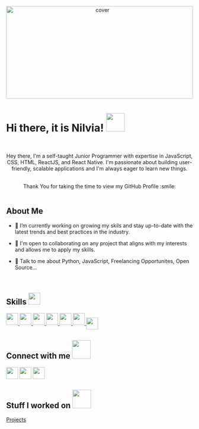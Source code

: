 <div align="center">
<img width="100%" height = "250px" src="https://raw.githubusercontent.com/rahulbanerjee26/githubProfileReadmeGenerator/main/banners/banner8.gif" alt="cover" />
</div>

<h1> Hi there, it is Nilvia! <img src = "https://raw.githubusercontent.com/rahulbanerjee26/githubProfileReadmeGenerator/main/gifs/wave.gif" width = 50px height='50px'> </h1>
<br>


<p align='center'>
Hey there, I'm a self-taught Junior Programmer with expertise in JavaScript, CSS, HTML, ReactJS, and React Native. I'm passionate about building user-friendly, scalable applications and I'm always eager to learn new things.
</p>
<br>


<div size='20px' align='center'> Thank You for taking the time to view my GitHub Profile :smile: 
</div>
<br>
<h2> About Me </h2>
  
  - 🔭 I’m currently working on growing my skils and stay up-to-date with the latest trends and best practices in the industry.

- 👯 I'm open to collaborating on any project that aligns with my interests and allows me to apply my skills.

- 💬 Talk to me about Python, JavaScript, Freelancing Opportunites, Open Source...
<br>


<h2> Skills <img src = "https://raw.githubusercontent.com/rahulbanerjee26/githubProfileReadmeGenerator/main/gifs/code.gif" width = 32px height=32px> </h2>
<a href= https://github.com/https://github.com/NilArj?tab=repositories&q=&type=&language=python&sort= > <img width ='32px' height='32px' src ='https://raw.githubusercontent.com/rahulbanerjee26/githubAboutMeGenerator/main/icons/python.svg'> </a>
<a href= https://github.com/https://github.com/NilArj?tab=repositories&q=&type=&language=reactjs&sort= > <img width ='32px' height='32px' src ='https://raw.githubusercontent.com/rahulbanerjee26/githubAboutMeGenerator/main/icons/reactjs.svg'> </a>
<a href= https://github.com/https://github.com/NilArj?tab=repositories&q=&type=&language=javascript&sort= > <img width ='32px' height='32px' src ='https://raw.githubusercontent.com/rahulbanerjee26/githubAboutMeGenerator/main/icons/javascript.svg'> </a>
<a href= https://github.com/https://github.com/NilArj?tab=repositories&q=&type=&language=html&sort= > <img width ='32px' height='32px' src ='https://raw.githubusercontent.com/rahulbanerjee26/githubAboutMeGenerator/main/icons/html.svg'> </a>
<a href= https://github.com/https://github.com/NilArj?tab=repositories&q=&type=&language=css&sort= > <img width ='32px' height='32px' src ='https://raw.githubusercontent.com/rahulbanerjee26/githubAboutMeGenerator/main/icons/css.svg'> </a>
<a href= https://github.com/https://github.com/NilArj?tab=repositories&q=&type=&language=typescript&sort= > <img width ='32px' height='32px' src ='https://raw.githubusercontent.com/rahulbanerjee26/githubAboutMeGenerator/main/icons/typescript.svg'> </a>
<a href = 'https://www.github.com/https://github.com/NilArj'> <img width = '32px' align= 'center' src="https://raw.githubusercontent.com/rahulbanerjee26/githubAboutMeGenerator/main/icons/tailwind.svg"/></a>
<br>


<h2> Connect with me <img src='https://raw.githubusercontent.com/rahulbanerjee26/githubProfileReadmeGenerator/main/gifs/handShake.gif' width="50px" height=50px> </h2>
<a href = 'https://www.linkedin.com/in/nilvia-a-02309720a/'> <img width = '32px' align= 'center' src="https://raw.githubusercontent.com/rahulbanerjee26/githubAboutMeGenerator/main/icons/linked-in-alt.svg"/></a> 
<a href = 'https://www.twitter.com/https://twitter.com/NilArj_'> <img width = '32px' align= 'center' src="https://raw.githubusercontent.com/rahulbanerjee26/githubAboutMeGenerator/main/icons/twitter.svg"/></a> 
<a href = 'https://www.github.com/https://github.com/NilArj'> <img width = '32px' align= 'center' src="https://raw.githubusercontent.com/rahulbanerjee26/githubAboutMeGenerator/main/icons/github.svg"/></a>
<br>


<h2> Stuff I worked on  <img src = "https://raw.githubusercontent.com/rahulbanerjee26/githubProfileReadmeGenerator/main/gifs/needABreak.gif" width = 50px height= 50px> </h2>
<a href="https://github.com/NilArj?tab=repositories">Projects
</a>
<br>

